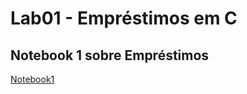 # Lab01 - Empréstimos em C

## Notebook 1 sobre Empréstimos

[Notebook1](notebook/emprestimo01-ra245244.ipynb)
